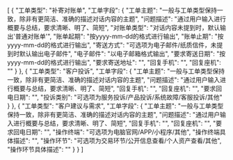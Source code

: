[
    {
        "工单类型": "补寄对账单",
        "工单字段": {
            "工单主题": "一般与工单类型保持一致，除非有更简洁、准确的描述对话内容的主题",
            "问题描述": "通过用户输入进行概要与总结，要求清晰、明了、简短",
            "对账单类型": "对话内容未提到时，默认输出'普通对账单'",
            "账单起期": "按yyyy-mm-dd的格式进行输出",
            "账单止期": "按yyyy-mm-dd的格式进行输出",
            "寄送方式": "可选项为电子邮件/纸质信件，未提到时默认输出电子邮件",
            "电子邮件": "以电子邮箱格式输出",
            "要求寄送日期": "按yyyy-mm-dd的格式进行输出",
            "要求寄送地址": "",
            "回复手机": "",
            "回复座机": ""
        }
    },
    {
        "工单类型": "客户投诉",
        "工单字段": {
            "工单主题": "一般与工单类型保持一致，除非有更简洁、准确的描述对话内容的主题",
            "问题描述": "通过用户输入进行概要与总结，要求清晰、明了、简短",
            "回复手机": "",
            "回复座机": "",
            "要求回电日期": "",
            "投诉类别": "可选项为服务投诉/产品投诉/系统故障/客服投诉/其他"
        }
    },
    {
        "工单类型": "客户建议与需求",
        "工单字段": {
            "工单主题": "一般与工单类型保持一致，除非有更简洁、准确的描述对话内容的主题",
            "问题描述": "通过用户输入进行概要与总结，要求清晰、明了、简短",
            "回复手机": "",
            "回复座机": "",
            "要求回电日期": "",
            "操作终端": "可选项为电脑官网/APP/小程序/其他",
            "操作终端具体描述": "",
            "操作环节": "可选项为交易环节/公开信息查看/个人资产查看/其他",
            "操作环节具体描述": ""
        }
    }
]
